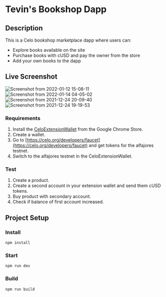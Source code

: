 # Tevin's Bookshop Dapp


## Description
This is a Celo bookshop marketplace dapp where users can:
* Explore books available on the site
* Purchase books with cUSD and pay the owner from the store
* Add your own books to the dapp

## Live Screenshot
![Screenshot from 2022-01-12 15-08-11](https://user-images.githubusercontent.com/81568615/149138236-20e03e97-3736-491a-b1d6-225e69f2030c.png)
![Screenshot from 2022-01-14 04-05-02](https://user-images.githubusercontent.com/81568615/149434128-dc350dbb-a218-498c-ad72-e2e147b2c7bb.png)
![Screenshot from 2021-12-24 20-09-40](https://user-images.githubusercontent.com/81568615/147366440-ee633552-5cb3-42be-9e21-ecc2f84869c7.png)
![Screenshot from 2021-12-24 19-19-53](https://user-images.githubusercontent.com/81568615/147366443-2cc3fa01-a90c-42a1-a798-d0ae9c2df624.png)





### Requirements
1. Install the [CeloExtensionWallet](https://chrome.google.com/webstore/detail/celoextensionwallet/kkilomkmpmkbdnfelcpgckmpcaemjcdh?hl=en) from the Google Chrome Store.
2. Create a wallet.
3. Go to [https://celo.org/developers/faucet](https://celo.org/developers/faucet) and get tokens for the alfajores testnet.
4. Switch to the alfajores testnet in the CeloExtensionWallet.

### Test
1. Create a product.
2. Create a second account in your extension wallet and send them cUSD tokens.
3. Buy product with secondary account.
4. Check if balance of first account increased.


## Project Setup

### Install
```
npm install
```

### Start
```
npm run dev
```

### Build
```
npm run build